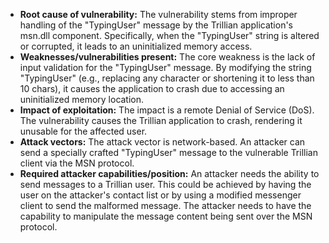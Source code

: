 - **Root cause of vulnerability:** The vulnerability stems from improper handling of the "TypingUser" message by the Trillian application's msn.dll component. Specifically, when the "TypingUser" string is altered or corrupted, it leads to an uninitialized memory access.
- **Weaknesses/vulnerabilities present:** The core weakness is the lack of input validation for the "TypingUser" message. By modifying the string "TypingUser" (e.g., replacing any character or shortening it to less than 10 chars), it causes the application to crash due to accessing an uninitialized memory location.
- **Impact of exploitation:** The impact is a remote Denial of Service (DoS). The vulnerability causes the Trillian application to crash, rendering it unusable for the affected user.
- **Attack vectors:** The attack vector is network-based. An attacker can send a specially crafted "TypingUser" message to the vulnerable Trillian client via the MSN protocol.
- **Required attacker capabilities/position:** An attacker needs the ability to send messages to a Trillian user. This could be achieved by having the user on the attacker's contact list or by using a modified messenger client to send the malformed message. The attacker needs to have the capability to manipulate the message content being sent over the MSN protocol.